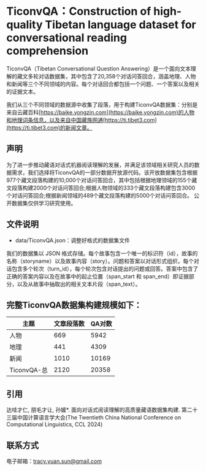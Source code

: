 # TiconvQA：Construction of high-quality Tibetan language dataset for conversational reading comprehension

TiconvQA（Tibetan Conversational Question Answering）是一个面向文本理解的藏文多轮对话数据集，其中包含了20,358个对话问答回合，涵盖地理、人物和新闻等三个不同领域的内容。每个对话回合都包括一个问题、一个答案以及相关的证据文本。

我们从三个不同领域的数据源中收集了段落，用于构建TiconvQA数据集：分别是来自云藏百科[https://baike.yongzin.com](https://baike.yongzin.com)的人物和地理词条信息，以及来自中国藏族网通[https://ti.tibet3.com](https://ti.tibet3.com)的新闻文章。


## 声明
为了进一步推动藏语对话式机器阅读理解的发展，并满足该领域相关研究人员的数据需求，我们选择将TiconvQA的一部分数据开放源代码。该开放数据集包含根据977个藏文段落构建的10,000个对话问答回合，其中包括根据地理领域的155个藏文段落构建2000个对话问答回合;根据人物领域的333个藏文段落构建包含3000个对话问答回合;根据新闻领域的489个藏文段落构建的5000个对话问答回合。
公开数据集仅供学习研究使用。

## 文件说明
- data/TiconvQA.json：调整好格式的数据集文件

我们的数据集以 JSON 格式存储。每个故事包含一个唯一的标识符（id），故事的名称（storyname）以及故事内容（story）。问题和答案以对话形式组织，每个对话包含多个轮次（turn_id），每个轮次包含对话提出的问题或回答。答案中包含了正确的答案内容以及在故事中的起止位置（span_start 和 span_end）即证据部分，以及从故事中抽取出的相关文本片段（span_text）。

## 完整TiconvQA数据集构建规模如下：
| 主题   |文章段落数 | QA对数  |
|--------|------------|---------|
| 人物   | 669        | 5942    |
| 地理   | 441        | 4309    |
| 新闻   | 1010       | 10169   |
| TiconvQA-总| 2120       | 20358   |

## 引用

达哇才仁, 朋毛才让, 孙媛*. 面向对话式阅读理解的高质量藏语数据集构建. 第二十三届中国计算语言学大会(The Twentieth China National Conference on Computational Linguistics, CCL 2024)

## 联系方式

电子邮箱：tracy.yuan.sun@gmail.com
